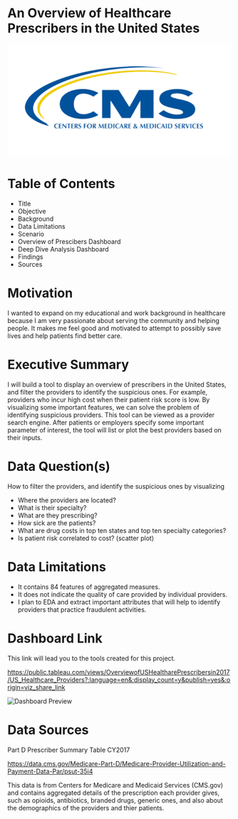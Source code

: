 # An Overview of Healthcare Prescribers in the United States 

![CMS](/images/cms-logo-pic.png)

# Table of Contents 
* Title 
* Objective 
* Background 
* Data Limitations
* Scenario
* Overview of Prescibers Dashboard
* Deep Dive Analysis Dashboard 
* Findings
* Sources

# Motivation
I wanted to expand on my educational and work background in healthcare because I am very passionate about serving the community and helping people. It makes me feel good and motivated to attempt to possibly save lives and help patients find better care.

# Executive Summary
I will build a tool to display an overview of prescribers in the United States, and filter the providers to identify the suspicious ones. For example, providers who incur high cost when their patient risk score is low. By visualizing some important features, we can solve the problem of identifying suspicious providers. This tool can be viewed as a provider search engine. After patients or employers specify some important parameter of interest, the tool will list or plot the best providers based on their inputs.

# Data Question(s)
How to filter the providers, and identify the suspicious ones by visualizing 

- Where the providers are located?
- What is their specialty?
- What are they prescribing?  
- How sick are the patients?
- What are drug costs in top ten states and top ten specialty categories?
- Is patient risk correlated to cost? (scatter plot)

# Data Limitations 
* It contains 84 features of aggregated measures.
* It does not indicate the quality of care provided by individual providers.
* I plan to EDA and extract important attributes that will help to identify providers that practice fraudulent activities.

# Dashboard Link 
This link will lead you to the tools created for this project. 

https://public.tableau.com/views/OverviewofUSHealtharePrescribersin2017/US_Healthcare_Providers?:language=en&:display_count=y&publish=yes&:origin=viz_share_link

![Dashboard Preview ](/images/overivew-prescribers-dashboard.png)

# Data Sources
Part D Prescriber Summary Table CY2017 

https://data.cms.gov/Medicare-Part-D/Medicare-Provider-Utilization-and-Payment-Data-Par/psut-35i4 

This data is from Centers for Medicare and Medicaid Services (CMS.gov) and contains aggregated details of the prescription each provider gives, such as opioids, antibiotics, branded drugs, generic ones, and also about the demographics of the providers and thier patients.